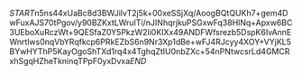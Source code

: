 $START$n5ns44xUaBc8d3BWJilvT2j5k+00xeSSjXq/AoogBQtQUKh7+gem4DwFuxAJS70tPgov/y90BZKxtLWruITi/nJINhqrjkuPSGxwFq38HlNq+Apxw6BC3UEboXuRczWt+9QESfaZ0Y5PkzW2li0KIXx49ANDFWfsrezb5DspK6IvAnnEWnrtlws0nqVbYRqfkcp6PRkEZbS6n9Nr3Xp1dBe+wFJ4RJcyy4XOY+VYjKL5BYwHYThP5KayOgoShTXd1rq4x4TghqZtIU0nbZXc+54nPNtwcsrLd4GMCRxhSgqHZheTkninqTPpF0yxDvxa$END$